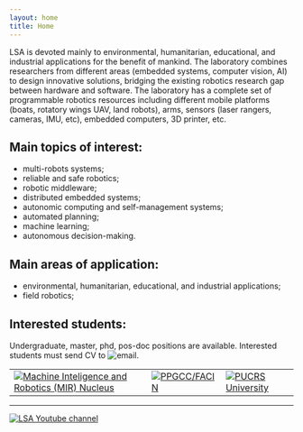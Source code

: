 ```yaml
---
layout: home
title: Home
---
```


LSA is devoted mainly to environmental, humanitarian, educational, and industrial applications for the benefit of mankind. 
The laboratory combines researchers from different areas (embedded systems, computer vision, AI) to design innovative solutions, bridging the existing robotics research gap between hardware and software. The laboratory has a complete set of programmable robotics resources including different mobile platforms (boats, rotatory wings UAV, land robots), arms, sensors (laser rangers, cameras, IMU, etc), embedded computers, 3D printer, etc.

## Main topics of interest:

 - multi-robots systems;
 - reliable and safe robotics;
 - robotic middleware;
 - distributed embedded systems;
 - autonomic computing and self-management systems;
 - automated planning;
 - machine learning;
 - autonomous decision-making.

## Main areas of application:

 - environmental, humanitarian, educational, and industrial applications;
 - field robotics;

## Interested students:

Undergraduate, master, phd, pos-doc positions are available. Interested students must send CV to ![email](../images/email.png "email").


| | | |
| --- | --- | --- |
| <a href="http://mir-pucrs.github.io" rel="MIR">![Machine Inteligence and Robotics (MIR) Nucleus](../images/logos/mir-logo.png "Machine Inteligence and Robotics (MIR) Nucleus")</a> |  <a href="http://www.pucrs.br/facin/ppgcc/" rel="PPGCC">![PPGCC/FACIN](../images/logos/facin.jpg "PPGCC/FACIN")</a> | <a href="http://www.pucrs.br/" rel="PUCRS">![PUCRS University](../images/logos/pucrs.png "PUCRS University")</a>  |

---

<a href="https://www.youtube.com/channel/UCFeY7d8mYvbmkpbebp1LCZw" rel="LSA Youtube channel">![LSA Youtube channel](../images/logos/youtube.png "LSA Youtube channel")</a>
